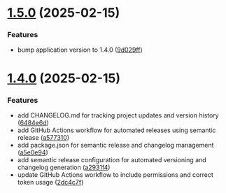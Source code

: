 # [1.5.0](https://github.com/Sigmanor/uakino.club_bot/compare/v1.4.0...v1.5.0) (2025-02-15)


### Features

* bump application version to 1.4.0 ([9d029ff](https://github.com/Sigmanor/uakino.club_bot/commit/9d029ff1edde5ae5c92395e1e47fcaba264db112))

# [1.4.0](https://github.com/Sigmanor/uakino.club_bot/compare/v1.3.0...v1.4.0) (2025-02-15)


### Features

* add CHANGELOG.md for tracking project updates and version history ([6484e6d](https://github.com/Sigmanor/uakino.club_bot/commit/6484e6da36ddb8719d2df0e80cc3106bb74de0b8))
* add GitHub Actions workflow for automated releases using semantic release ([a577310](https://github.com/Sigmanor/uakino.club_bot/commit/a57731075589bd9cc0c4a8d0a2ae43f155c6f0da))
* add package.json for semantic release and changelog management ([a5e0e94](https://github.com/Sigmanor/uakino.club_bot/commit/a5e0e9476ebd56f68c4b4ae10124cf8bcb96bcc5))
* add semantic release configuration for automated versioning and changelog generation ([a2931f4](https://github.com/Sigmanor/uakino.club_bot/commit/a2931f4fbde40bc27efa124cec9528ebe9de8bce))
* update GitHub Actions workflow to include permissions and correct token usage ([2dc4c7f](https://github.com/Sigmanor/uakino.club_bot/commit/2dc4c7fde6dbb96a093bf312b87e27deab799ac6))
